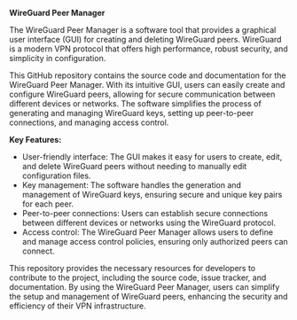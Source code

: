 **WireGuard Peer Manager**

The WireGuard Peer Manager is a software tool that provides a graphical user interface (GUI) for creating and deleting WireGuard peers. WireGuard is a modern VPN protocol that offers high performance, robust security, and simplicity in configuration.

This GitHub repository contains the source code and documentation for the WireGuard Peer Manager. With its intuitive GUI, users can easily create and configure WireGuard peers, allowing for secure communication between different devices or networks. The software simplifies the process of generating and managing WireGuard keys, setting up peer-to-peer connections, and managing access control.

**Key Features:**

-   User-friendly interface: The GUI makes it easy for users to create, edit, and delete WireGuard peers without needing to manually edit configuration files.
-   Key management: The software handles the generation and management of WireGuard keys, ensuring secure and unique key pairs for each peer.
-   Peer-to-peer connections: Users can establish secure connections between different devices or networks using the WireGuard protocol.
-   Access control: The WireGuard Peer Manager allows users to define and manage access control policies, ensuring only authorized peers can connect.

This repository provides the necessary resources for developers to contribute to the project, including the source code, issue tracker, and documentation. By using the WireGuard Peer Manager, users can simplify the setup and management of WireGuard peers, enhancing the security and efficiency of their VPN infrastructure.